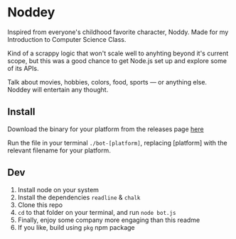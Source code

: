 # Noddey

Inspired from everyone's childhood favorite character, Noddy. Made for my Introduction to Computer Science Class.

Kind of a scrappy logic that won't scale well to anyhting beyond it's current scope, but this was a good chance to get Node.js set up and explore some of its APIs.

Talk about movies, hobbies, colors, food, sports — or anything else. Noddey will entertain any thought.

## Install
Download the binary for your platform from the releases page [here](https://github.com/mr-islam/noddey/releases/tag/v1.0)

Run the file in your terminal `./bot-[platform]`, replacing [platform] with the relevant filename for your platform. 

## Dev

1. Install node on your system
2. Install the dependencies `readline` & `chalk`
3. Clone this repo
4. `cd` to that folder on your terminal, and run `node bot.js`
5. Finally, enjoy some company more engaging than this readme
6. If you like, build using `pkg` npm package
